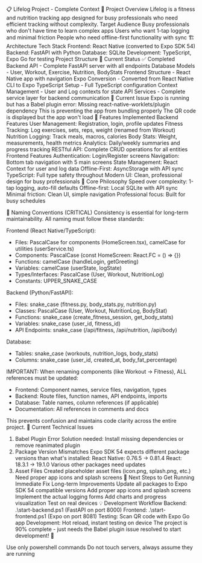 📋 Lifelog Project - Complete Context
🎯 Project Overview
Lifelog is a fitness and nutrition tracking app designed for busy professionals who need efficient tracking without complexity.
Target Audience
Busy professionals who don't have time to learn complex apps
Users who want 1-tap logging and minimal friction
People who need offline-first functionality with sync
🏗️ Architecture
Tech Stack
Frontend: React Native (converted to Expo SDK 54)
Backend: FastAPI with Python
Database: SQLite
Development: TypeScript, Expo Go for testing
Project Structure
🚀 Current Status
✅ Completed
Backend API - Complete FastAPI server with all endpoints
Database Models - User, Workout, Exercise, Nutrition, BodyStats
Frontend Structure - React Native app with navigation
Expo Conversion - Converted from React Native CLI to Expo
TypeScript Setup - Full TypeScript configuration
Context Management - User and Log contexts for state
API Services - Complete service layer for backend communication
🔧 Current Issue
Expo is running but has a Babel plugin error:
Missing react-native-worklets/plugin dependency
This is preventing the app from bundling properly
The QR code is displayed but the app won't load
📱 Features Implemented
Backend Features
User Management: Registration, login, profile updates
Fitness Tracking: Log exercises, sets, reps, weight (renamed from Workout)
Nutrition Logging: Track meals, macros, calories
Body Stats: Weight, measurements, health metrics
Analytics: Daily/weekly summaries and progress tracking
RESTful API: Complete CRUD operations for all entities
Frontend Features
Authentication: Login/Register screens
Navigation: Bottom tab navigation with 5 main screens
State Management: React Context for user and log data
Offline-First: AsyncStorage with API sync
TypeScript: Full type safety throughout
Modern UI: Clean, professional design for busy professionals
🎯 Core Philosophy
Speed over complexity: 1-tap logging, auto-fill defaults
Offline-first: Local SQLite with API sync
Minimal friction: Clean UI, simple navigation
Professional focus: Built for busy schedules

📝 Naming Conventions (CRITICAL)
Consistency is essential for long-term maintainability. All naming must follow these standards:

Frontend (React Native/TypeScript):
- Files: PascalCase for components (HomeScreen.tsx), camelCase for utilities (userService.ts)
- Components: PascalCase (const HomeScreen: React.FC = () => {})
- Functions: camelCase (handleLogin, getGreeting)
- Variables: camelCase (userState, logState)
- Types/Interfaces: PascalCase (User, Workout, NutritionLog)
- Constants: UPPER_SNAKE_CASE

Backend (Python/FastAPI):
- Files: snake_case (fitness.py, body_stats.py, nutrition.py)
- Classes: PascalCase (User, Workout, NutritionLog, BodyStat)
- Functions: snake_case (create_fitness_session, get_body_stats)
- Variables: snake_case (user_id, fitness_id)
- API Endpoints: snake_case (/api/fitness, /api/nutrition, /api/body)

Database:
- Tables: snake_case (workouts, nutrition_logs, body_stats)
- Columns: snake_case (user_id, created_at, body_fat_percentage)

IMPORTANT: When renaming components (like Workout → Fitness), ALL references must be updated:
- Frontend: Component names, service files, navigation, types
- Backend: Route files, function names, API endpoints, imports
- Database: Table names, column references (if applicable)
- Documentation: All references in comments and docs

This prevents confusion and maintains code clarity across the entire project.
🔧 Current Technical Issues
1. Babel Plugin Error
Solution needed: Install missing dependencies or remove reanimated plugin
2. Package Version Mismatches
Expo SDK 54 expects different package versions than what's installed:
React Native: 0.76.5 → 0.81.4
React: 18.3.1 → 19.1.0
Various other packages need updates
3. Asset Files
Created placeholder asset files (icon.png, splash.png, etc.)
Need proper app icons and splash screens
🚀 Next Steps to Get Running
Immediate Fix
Long-term Improvements
Update all packages to Expo SDK 54 compatible versions
Add proper app icons and splash screens
Implement the actual logging forms
Add charts and progress visualization
Test on real devices
💡 Development Workflow
Backend: .\start-backend.ps1 (FastAPI on port 8000)
Frontend: .\start-frontend.ps1 (Expo on port 8081)
Testing: Scan QR code with Expo Go app
Development: Hot reload, instant testing on device
The project is 90% complete - just needs the Babel plugin issue resolved to start development! 🎉


Use only powershell commands
Do not touch servers, always assume they are running